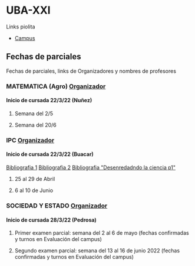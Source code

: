  #  UBA-XXI 
 
 Links piolita 
 
 - [Campus](https://www.ubaxxicampusvirtual.uba.ar/user/profile.php)
 

## Fechas de parciales 

Fechas de parciales, links de Organizadores y nombres de profesores 

### MATEMATICA (Agro) [Organizador](https://github.com/Pebrd/UBA-XXI/blob/1034039da859dec7047e388844211a664fecce02/Organizadores/Organizador_%20MateAgro_%201C_2022.pdf) 
#### Inicio de cursada 22/3/22 (Nuñez)

1) Semana del 2/5

2) Semana del 20/6  



### IPC [Organizador](https://github.com/Pebrd/UBA-XXI/blob/1034039da859dec7047e388844211a664fecce02/Organizadores/Organizador.pdf) 
#### Inicio de cursada 22/3/22 (Buacar)
[Bibliografia 1](https://github.com/Pebrd/UBA-XXI/blob/4602ccfe704ae3bad8f07d681e8e9a7ab549f700/Fuente%20Directa%20El%20origen%20de%20las%20Especies%20-%20Darwin%20U.%201%20IPC%20CI%20.pdf) [Bibliografia 2](https://github.com/Pebrd/UBA-XXI/blob/b27822055a373fc224796ae8e62a1de00ebcdde5/TeorasdelaCiencia-primerasaproximaciones-2016.pdf) [Bibliografia "Desenredadndo la ciencia p1"](https://github.com/Pebrd/UBA-XXI/blob/bd9f238344cb23cf2fd48f192631eb3439147c22/Bibliografia-IPC/Desenredando%20la%20ciencia%20-%201ra%20parte.pdf)



1) 25 al 29 de Abril 

2) 6 al 10 de Junio

### SOCIEDAD Y ESTADO [Organizador](https://github.com/Pebrd/UBA-XXI/blob/1034039da859dec7047e388844211a664fecce02/Organizadores/Organizador%20ICSE%201C%202022.pdf)
#### Inicio de cursada 28/3/22 (Pedrosa) 

1) Primer examen parcial: semana del 2 al 6 de mayo (fechas confirmadas y turnos en Evaluación del campus)

2) Segundo examen parcial: semana del 13 al 16 de junio 2022 (fechas confirmadas y turnos en Evaluación del campus)

